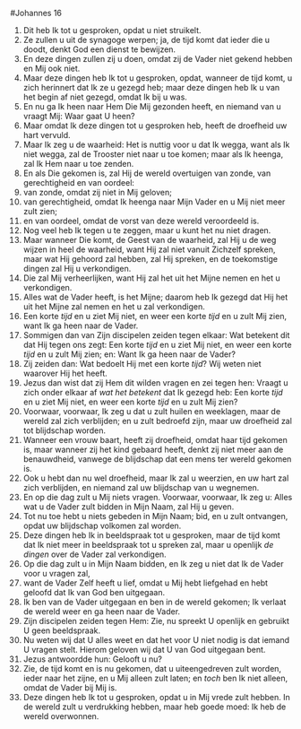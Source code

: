 #Johannes 16
1. Dit heb Ik tot u gesproken, opdat u niet struikelt.
2. Ze zullen u uit de synagoge werpen; ja, de tijd komt dat ieder die u doodt, denkt God een dienst te bewijzen.
3. En deze dingen zullen zij u doen, omdat zij de Vader niet gekend hebben en Mij ook niet.
4. Maar deze dingen heb Ik tot u gesproken, opdat, wanneer de tijd komt, u zich herinnert dat Ik ze u gezegd heb; maar deze dingen heb Ik u van het begin af niet gezegd, omdat Ik bij u was.
5. En nu ga Ik heen naar Hem Die Mij gezonden heeft, en niemand van u vraagt Mij: Waar gaat U heen?
6. Maar omdat Ik deze dingen tot u gesproken heb, heeft de droefheid uw hart vervuld.
7. Maar Ik zeg u de waarheid: Het is nuttig voor u dat Ik wegga, want als Ik niet wegga, zal de Trooster niet naar u toe komen; maar als Ik heenga, zal Ik Hem naar u toe zenden.
8. En als Die gekomen is, zal Hij de wereld overtuigen van zonde, van gerechtigheid en van oordeel:
9. van zonde, omdat zij niet in Mij geloven;
10. van gerechtigheid, omdat Ik heenga naar Mijn Vader en u Mij niet meer zult zien;
11. en van oordeel, omdat de vorst van deze wereld veroordeeld is.
12. Nog veel heb Ik tegen u te zeggen, maar u kunt het nu niet dragen.
13. Maar wanneer Die komt, de Geest van de waarheid, zal Hij u de weg wijzen in heel de waarheid, want Hij zal niet vanuit Zichzelf spreken, maar wat Hij gehoord zal hebben, zal Hij spreken, en de toekomstige dingen zal Hij u verkondigen.
14. Die zal Mij verheerlijken, want Hij zal het uit het Mijne nemen en het u verkondigen.
15. Alles wat de Vader heeft, is het Mijne; daarom heb Ik gezegd dat Hij het uit het Mijne zal nemen en het u zal verkondigen.
16. Een korte *tijd* en u ziet Mij niet, en weer een korte *tijd* en u zult Mij zien, want Ik ga heen naar de Vader.
17. Sommigen dan van Zijn discipelen zeiden tegen elkaar: Wat betekent dit dat Hij tegen ons zegt: Een korte *tijd* en u ziet Mij niet, en weer een korte *tijd* en u zult Mij zien; en: Want Ik ga heen naar de Vader?
18. Zij zeiden dan: Wat bedoelt Hij met een korte *tijd*? Wij weten niet waarover Hij het heeft.
19. Jezus dan wist dat zij Hem dit wilden vragen en zei tegen hen: Vraagt u zich onder elkaar af *wat het betekent* dat Ik gezegd heb: Een korte *tijd* en u ziet Mij niet, en weer een korte *tijd* en u zult Mij zien?
20. Voorwaar, voorwaar, Ik zeg u dat u zult huilen en weeklagen, maar de wereld zal zich verblijden; en u zult bedroefd zijn, maar uw droefheid zal tot blijdschap worden.
21. Wanneer een vrouw baart, heeft zij droefheid, omdat haar tijd gekomen is, maar wanneer zij het kind gebaard heeft, denkt zij niet meer aan de benauwdheid, vanwege de blijdschap dat een mens ter wereld gekomen is.
22. Ook u hebt dan nu wel droefheid, maar Ik zal u weerzien, en uw hart zal zich verblijden, en niemand zal uw blijdschap van u wegnemen.
23. En op die dag zult u Mij niets vragen. Voorwaar, voorwaar, Ik zeg u: Alles wat u de Vader zult bidden in Mijn Naam, zal Hij u geven.
24. Tot nu toe hebt u niets gebeden in Mijn Naam; bid, en u zult ontvangen, opdat uw blijdschap volkomen zal worden.
25. Deze dingen heb Ik in beeldspraak tot u gesproken, maar de tijd komt dat Ik niet meer in beeldspraak tot u spreken zal, maar u openlijk *de dingen* over de Vader zal verkondigen.
26. Op die dag zult u in Mijn Naam bidden, en Ik zeg u niet dat Ik de Vader voor u vragen zal,
27. want de Vader Zelf heeft u lief, omdat u Mij hebt liefgehad en hebt geloofd dat Ik van God ben uitgegaan.
28. Ik ben van de Vader uitgegaan en ben in de wereld gekomen; Ik verlaat de wereld weer en ga heen naar de Vader.
29. Zijn discipelen zeiden tegen Hem: Zie, nu spreekt U openlijk en gebruikt U geen beeldspraak.
30. Nu weten wij dat U alles weet en dat het voor U niet nodig is dat iemand U vragen stelt. Hierom geloven wij dat U van God uitgegaan bent.
31. Jezus antwoordde hun: Gelooft u nu?
32. Zie, de tijd komt en is nu gekomen, dat u uiteengedreven zult worden, ieder naar het zijne, en u Mij alleen zult laten; en *toch* ben Ik niet alleen, omdat de Vader bij Mij is.
33. Deze dingen heb Ik tot u gesproken, opdat u in Mij vrede zult hebben. In de wereld zult u verdrukking hebben, maar heb goede moed: Ik heb de wereld overwonnen.
